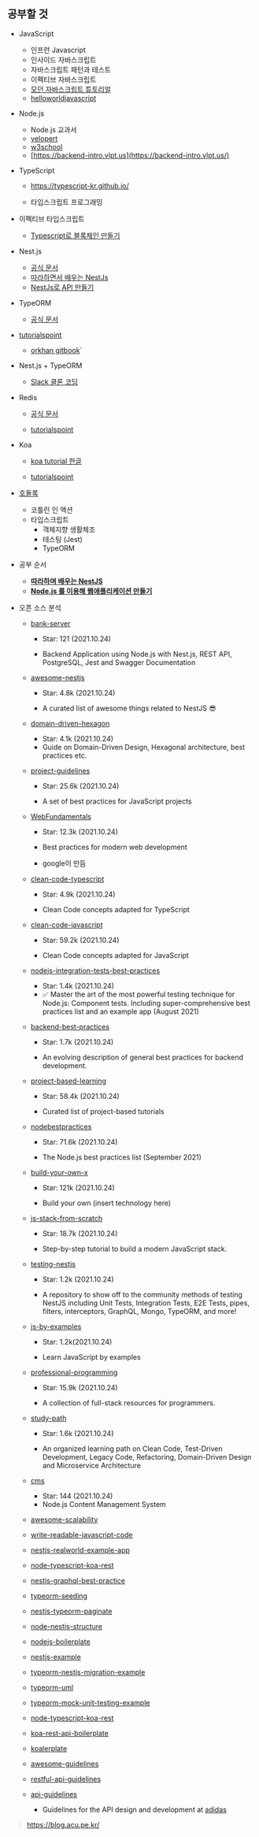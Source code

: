## 공부할 것

- JavaScript

  - 인프런 Javascript 
  - 인사이드 자바스크립트
  - 자바스크립트 패턴과 테스트
  - 이펙티브 자바스크립트
  - [모던 자바스크립트 튜토리얼](https://ko.javascript.info/)
  - [helloworldjavascript](https://helloworldjavascript.net/)

- Node.js

  - Node.js 교과서
  - [velopert](https://velopert.com/node-js-tutorials)
  - [w3school](https://www.w3schools.com/nodejs)
  - [https://backend-intro.vlpt.us](https://backend-intro.vlpt.us/)

- TypeScript

  - https://typescript-kr.github.io/
  
  - 타입스크립트 프로그래밍
  
- 이펙티브 타입스크립트
  - [Typescript로 블록체인 만들기](https://nomadcoders.co/typescript-for-beginners)

- Nest.js

  - [공식 문서](https://docs.nestjs.kr/)
  - [따라하면서 배우는 NestJs](https://www.inflearn.com/course/%EB%94%B0%EB%9D%BC%ED%95%98%EB%8A%94-%EB%84%A4%EC%8A%A4%ED%8A%B8-%EC%A0%9C%EC%9D%B4%EC%97%90%EC%8A%A4/dashboard)
  - [NestJs로 API 만들기](https://nomadcoders.co/nestjs-fundamentals)

- TypeORM

  - [공식 문서](https://typeorm.io/#/)
- [tutorialspoint](https://www.tutorialspoint.com/typeorm/index.htm)
  - [orkhan gitbook](https://orkhan.gitbook.io/typeorm/)`

- Nest.js + TypeORM

  - [Slack 클론 코딩](https://www.inflearn.com/course/%EC%8A%AC%EB%9E%99%ED%81%B4%EB%A1%A0%EC%BD%94%EB%94%A9-%EB%B0%B1%EC%97%94%EB%93%9C)

- Redis

  - [공식 문서](https://redis.io/documentation)

  - [tutorialspoint](https://www.tutorialspoint.com/redis/index.htm)

- Koa

  - [koa tutorial 한글](https://backend-intro.vlpt.us/)
  
  - [tutorialspoint](https://www.tutorialspoint.com/koajs/index.htm)





- [호돌록](https://log.hodol.dev/)
  - 코틀린 인 액션
  - 타입스크립트 
    - 객체지향 생활체조
    - 테스팅 (Jest)
    - TypeORM



- 공부 순서
  - [**따라하며 배우는 NestJS**](https://www.inflearn.com/course/%EB%94%B0%EB%9D%BC%ED%95%98%EB%8A%94-%EB%84%A4%EC%8A%A4%ED%8A%B8-%EC%A0%9C%EC%9D%B4%EC%97%90%EC%8A%A4/dashboard)
  - [**Node.js 를 이용해 웹애플리케이션 만들기**](https://www.inflearn.com/course/nodejs-%EA%B0%95%EC%A2%8C-%EC%83%9D%ED%99%9C%EC%BD%94%EB%94%A9/dashboard)



- 오픈 소스 분석

  - [bank-server](https://github.com/pietrzakadrian/bank-server)
  
    - Star: 121 (2021.10.24)

    - Backend Application using Node.js with Nest.js, REST API, PostgreSQL, Jest and Swagger Documentation
  
  - [awesome-nestjs](https://github.com/nestjs/awesome-nestjs)
  
    - Star: 4.8k (2021.10.24)
  
    - A curated list of awesome things related to NestJS 😎
  
  - [domain-driven-hexagon](https://github.com/Sairyss/domain-driven-hexagon)
  
    - Star: 4.1k (2021.10.24)
    - Guide on Domain-Driven Design, Hexagonal architecture, best practices etc.
  
  - [project-guidelines](https://github.com/elsewhencode/project-guidelines)
  
    - Star: 25.6k (2021.10.24)
  
    - A set of best practices for JavaScript projects
  
  - [WebFundamentals](https://github.com/google/WebFundamentals)
  
    - Star: 12.3k (2021.10.24)
  
    - Best practices for modern web development
    - google이 만듬
  
  - [clean-code-typescript](https://github.com/labs42io/clean-code-typescript)
  
    - Star: 4.9k (2021.10.24)
  
    - Clean Code concepts adapted for TypeScript
  
  - [clean-code-javascript](https://github.com/ryanmcdermott/clean-code-javascript)
  
    - Star: 59.2k (2021.10.24)
  
    - Clean Code concepts adapted for JavaScript
  
  - [nodejs-integration-tests-best-practices](https://github.com/testjavascript/nodejs-integration-tests-best-practices)
  
    - Star: 1.4k (2021.10.24)
    - ✅ Master the art of the most powerful testing technique for Node.js: Component tests. Including super-comprehensive best practices list and an example app (August 2021)
  
  - [backend-best-practices](https://github.com/futurice/backend-best-practices)
  
    - Star: 1.7k (2021.10.24)
  
    - An evolving description of general best practices for backend development.
  
  - [project-based-learning](https://github.com/practical-tutorials/project-based-learning)
  
    - Star: 58.4k (2021.10.24)
  
    - Curated list of project-based tutorials
  
  - [nodebestpractices](https://github.com/goldbergyoni/nodebestpractices)
  
    - Star: 71.6k (2021.10.24)
  
    - The Node.js best practices list (September 2021)
  
  - [build-your-own-x](https://github.com/danistefanovic/build-your-own-x)
  
    - Star: 121k (2021.10.24)
  
    - Build your own (insert technology here)
  
  - [js-stack-from-scratch](https://github.com/verekia/js-stack-from-scratch)
  
    - Star: 18.7k (2021.10.24)
  
    - Step-by-step tutorial to build a modern JavaScript stack.
  
  - [testing-nestjs](https://github.com/jmcdo29/testing-nestjs)
  
    - Star: 1.2k (2021.10.24)
  
    - A repository to show off to the community methods of testing NestJS including Unit Tests, Integration Tests, E2E Tests, pipes, filters, interceptors, GraphQL, Mongo, TypeORM, and more!
  
  - [js-by-examples](https://github.com/bmkmanoj/js-by-examples)
  
    - Star: 1.2k(2021.10.24)
  
    - Learn JavaScript by examples
  
  - [professional-programming](https://github.com/charlax/professional-programming)
  
    - Star: 15.9k (2021.10.24)
  
    - A collection of full-stack resources for programmers.
  
  - [study-path](https://github.com/joebew42/study-path)
  
    - Star: 1.6k (2021.10.24)
  
    - An organized learning path on Clean Code, Test-Driven Development, Legacy Code, Refactoring, Domain-Driven Design and Microservice Architecture
  
  - [cms](https://github.com/totaljs/cms)
  
    - Star: 144 (2021.10.24)
    - Node.js Content Management System
  
  - [awesome-scalability](https://github.com/binhnguyennus/awesome-scalability)
  
  - [write-readable-javascript-code](https://github.com/kingzez/write-readable-javascript-code)
  
  - [nestjs-realworld-example-app](https://github.com/lujakob/nestjs-realworld-example-app)
  
  - [node-typescript-koa-rest](https://github.com/javieraviles/node-typescript-koa-rest)
  
  - [nestjs-graphql-best-practice](https://github.com/chnirt/nestjs-graphql-best-practice)
  
  - [typeorm-seeding](https://github.com/w3tecch/typeorm-seeding)
  
  - [nestjs-typeorm-paginate](https://github.com/nestjsx/nestjs-typeorm-paginate)
  
  - [node-nestjs-structure](https://github.com/CatsMiaow/node-nestjs-structure)
  
  - [nodejs-boilerplate](https://github.com/satishbabariya/nodejs-boilerplate)
  
  - [nestjs-example](https://github.com/TimurRK/nestjs-example)
  
  - [typeorm-nestjs-migration-example](https://github.com/ambroiseRabier/typeorm-nestjs-migration-example)
  
  - [typeorm-uml](https://github.com/eugene-manuilov/typeorm-uml)
  
  - [typeorm-mock-unit-testing-example](https://github.com/YegorZaremba/typeorm-mock-unit-testing-example)
  
  - [node-typescript-koa-rest](https://github.com/javieraviles/node-typescript-koa-rest)
  
  - [koa-rest-api-boilerplate](https://github.com/posquit0/koa-rest-api-boilerplate)
  
  - [koalerplate](https://github.com/dbalas/koalerplate)
  
  - [awesome-guidelines](https://github.com/Kristories/awesome-guidelines)
  
  - [restful-api-guidelines](https://github.com/zalando/restful-api-guidelines)
  
  - [api-guidelines](https://github.com/adidas/api-guidelines)
  
    - Guidelines for the API design and development at <u>adidas</u>
  
  
  
  
  
  
  
  
  
  
  
  
  
  
  
  
  
  

> https://blog.acu.pe.kr/

